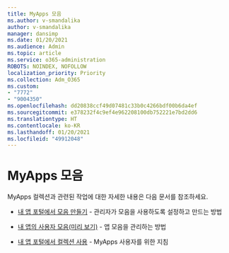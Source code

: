 ```yaml
---
title: MyApps 모음
ms.author: v-smandalika
author: v-smandalika
manager: dansimp
ms.date: 01/20/2021
ms.audience: Admin
ms.topic: article
ms.service: o365-administration
ROBOTS: NOINDEX, NOFOLLOW
localization_priority: Priority
ms.collection: Adm_O365
ms.custom:
- "7772"
- "9004350"
ms.openlocfilehash: dd20838ccf49d07481c33b0c4266bdf00b6da4ef
ms.sourcegitcommit: e378232f4c9ef4e962208100db752221e7bd2dd6
ms.translationtype: HT
ms.contentlocale: ko-KR
ms.lasthandoff: 01/20/2021
ms.locfileid: "49912048"
---
```

# <a name="myapps-collections"></a>MyApps 모음

MyApps 컬렉션과 관련된 작업에 대한 자세한 내용은 다음 문서를 참조하세요.

- [내 앱 포털에서 모음 만들기](https://docs.microsoft.com/azure/active-directory/manage-apps/access-panel-collections) - 관리자가 모음을 사용하도록 설정하고 만드는 방법

- [내 앱의 사용자 모음(미리 보기)](https://docs.microsoft.com/azure/active-directory/user-help/my-apps-portal-user-collections) - 앱 모음을 관리하는 방법 

- [내 앱 포털에서 컬렉션 사용](https://docs.microsoft.com/azure/active-directory/user-help/my-applications-portal-workspaces) - MyApps 사용자를 위한 지침